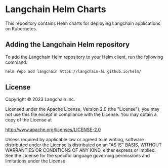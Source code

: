  # Langchain Helm Charts
 
This repository contains Helm charts for deploying Langchain applications on Kubernetes.

## Adding the Langchain Helm repository

To add the Langchain Helm repository to your Helm client, run the following command:

```bash
helm repo add langchain https://langchain-ai.github.io/helm/
```

## License

Copyright &copy; 2023 Langchain Inc.

Licensed under the Apache License, Version 2.0 (the "License");
you may not use this file except in compliance with the License.
You may obtain a copy of the License at

<http://www.apache.org/licenses/LICENSE-2.0>

Unless required by applicable law or agreed to in writing, software
distributed under the License is distributed on an "AS IS" BASIS,
WITHOUT WARRANTIES OR CONDITIONS OF ANY KIND, either express or implied.
See the License for the specific language governing permissions and
limitations under the License.
